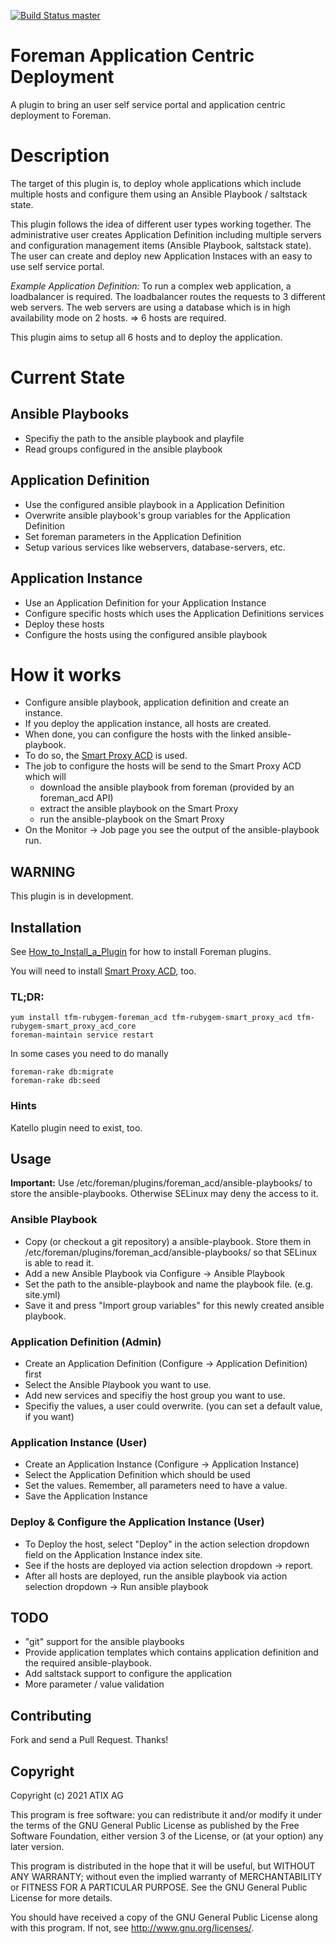 [![Build Status master](https://travis-ci.org/ATIX-AG/foreman_acd.svg?branch=master)](https://travis-ci.org/ATIX-AG/foreman_acd)

# Foreman Application Centric Deployment

A plugin to bring an user self service portal and application centric deployment to Foreman.


# Description

The target of this plugin is, to deploy whole applications which include multiple hosts and 
configure them using an Ansible Playbook / saltstack state.

This plugin follows the idea of different user types working together.
The administrative user creates Application Definition including multiple servers and
configuration management items (Ansible Playbook, saltstack state).
The user can create and deploy new Application Instaces with an easy to use self service portal. 

*Example Application Definition:* To run a complex web application, a loadbalancer is required.
The loadbalancer routes the requests to 3 different web servers.
The web servers are using a database which is in high availability mode on 2 hosts.
=> 6 hosts are required.

This plugin aims to setup all 6 hosts and to deploy the application.


# Current State

## Ansible Playbooks

- Specifiy the path to the ansible playbook and playfile
- Read groups configured in the ansible playbook

## Application Definition

- Use the configured ansible playbook in a Application Definition
- Overwrite ansible playbook's group variables for the Application Definition
- Set foreman parameters in the Application Definition
- Setup various services like webservers, database-servers, etc.

## Application Instance

- Use an Application Definition for your Application Instance
- Configure specific hosts which uses the Application Definitions services
- Deploy these hosts
- Configure the hosts using the configured ansible playbook

# How it works

- Configure ansible playbook, application definition and create an instance.
- If you deploy the application instance, all hosts are created.
- When done, you can configure the hosts with the linked ansible-playbook.
- To do so, the [Smart Proxy ACD](https://github.com/ATIX-AG/smart_proxy_acd) is used.
- The job to configure the hosts will be send to the Smart Proxy ACD which will
    - download the ansible playbook from foreman (provided by an foreman_acd API)
    - extract the ansible playbook on the Smart Proxy
    - run the ansible-playbook on the Smart Proxy
- On the Monitor -> Job page you see the output of the ansible-playbook run.


## WARNING

This plugin is in development. 

## Installation

See [How_to_Install_a_Plugin](https://theforeman.org/plugins/#2.Installation)
for how to install Foreman plugins. 

You will need to install [Smart Proxy ACD](https://github.com/ATIX-AG/smart_proxy_acd), too. 

### TL;DR: 

    yum install tfm-rubygem-foreman_acd tfm-rubygem-smart_proxy_acd tfm-rubygem-smart_proxy_acd_core
    foreman-maintain service restart

In some cases you need to do manally

    foreman-rake db:migrate
    foreman-rake db:seed

### Hints

Katello plugin need to exist, too.

## Usage

**Important:** Use /etc/foreman/plugins/foreman_acd/ansible-playbooks/ to 
store the ansible-playbooks. Otherwise SELinux may deny the access to it.

### Ansible Playbook

* Copy (or checkout a git repository) a ansible-playbook. Store them in 
  /etc/foreman/plugins/foreman_acd/ansible-playbooks/ so that SELinux is able to read it.
* Add a new Ansible Playbook via Configure -> Ansible Playbook
* Set the path to the ansible-playbook and name the playbook file. (e.g. site.yml)
* Save it and press "Import group variables" for this newly created ansible playbook.

### Application Definition (Admin)

* Create an Application Definition (Configure -> Application Definition) first
* Select the Ansible Playbook you want to use. 
* Add new services and specifiy the host group you want to use.
* Specifiy the values, a user could overwrite.
  (you can set a default value, if you want)

### Application Instance (User)

* Create an Application Instance (Configure -> Application Instance) 
* Select the Application Definition which should be used
* Set the values.
  Remember, all parameters need to have a value. 
* Save the Application Instance

### Deploy & Configure the Application Instance (User)

* To Deploy the host, select "Deploy" in the action selection dropdown field
  on the Application Instance index site.
* See if the hosts are deployed via action selection dropdown -> report.
* After all hosts are deployed, run the ansible playbook via 
  action selection dropdown -> Run ansible playbook


## TODO

- "git" support for the ansible playbooks
- Provide application templates which contains application definition and 
  the required ansible-playbook.
- Add saltstack support to configure the application
- More parameter / value validation


## Contributing

Fork and send a Pull Request. Thanks!

## Copyright

Copyright (c) 2021 ATIX AG 

This program is free software: you can redistribute it and/or modify
it under the terms of the GNU General Public License as published by
the Free Software Foundation, either version 3 of the License, or
(at your option) any later version.

This program is distributed in the hope that it will be useful,
but WITHOUT ANY WARRANTY; without even the implied warranty of
MERCHANTABILITY or FITNESS FOR A PARTICULAR PURPOSE.  See the
GNU General Public License for more details.

You should have received a copy of the GNU General Public License
along with this program.  If not, see <http://www.gnu.org/licenses/>.
